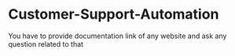 # Customer-Support-Automation
You have to provide documentation link of any website and ask any question related to that
